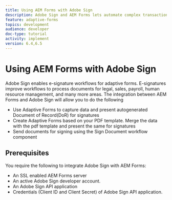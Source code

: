 ```yaml
---
title: Using AEM Forms with Adobe Sign
description: Adobe Sign and AEM Forms lets automate complex transactions and include legal e-signatures as part of a seamless digital experience.
feature: adaptive-forms
topics: development
audience: developer
doc-type: tutorial
activity: implement
version: 6.4,6.5
---
```

# Using AEM Forms with Adobe Sign

Adobe Sign enables e-signature workflows for adaptive forms. E-signatures improve workflows to process documents for legal, sales, payroll, human resource management, and many more areas.
The integration between AEM Forms and Adobe Sign will allow you to do the following

* Use Adaptive Forms to capture data and present autogenerated Document of Record(DoR) for signatures
* Create Adaptive Forms based on your PDF template. Merge the data with the pdf template and present the same for signatures
* Send documents for signing using the Sign Document workflow component

## Prerequisites

You require the following to integrate Adobe Sign with AEM Forms:

* An SSL enabled AEM Forms server
* An active Adobe Sign developer account.
* An Adobe Sign API application
* Credentials (Client ID and Client Secret) of Adobe Sign API application.

